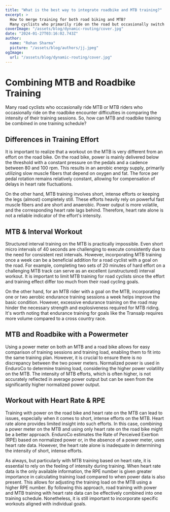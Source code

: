 ```yaml
---
title: "What is the best way to integrate roadbike and MTB training?"
excerpt: >
  How to merge training for both road biking and MTB?
  Many cyclists who primarily ride on the road but occasionally switch to MTB, or MTB riders who occasionally hop on a road bike, often find it challe
coverImage: "/assets/blog/dynamic-routing/cover.jpg"
date: "2024-01-27T03:16:02.743Z"
author:
  name: "Rohan Sharma"
  picture: "/assets/blog/authors/jj.jpeg"
ogImage:
  url: "/assets/blog/dynamic-routing/cover.jpg"
---
```


# Combining MTB and Roadbike Training

Many road cyclists who occasionally ride MTB or MTB riders who occasionally ride on the roadbike encounter difficulties in comparing the intensity of their training sessions. So, how can MTB and roadbike training be combined in one training schedule?

## Differences in Training Effort

It is important to realize that a workout on the MTB is very different from an effort on the road bike. On the road bike, power is mainly delivered below the threshold with a constant pressure on the pedals and a cadence between 80 and 100 rpm. This results in an aerobic energy supply, primarily utilizing slow muscle fibers that depend on oxygen and fat. The force per pedal rotation remains relatively constant, allowing for compensation of delays in heart rate fluctuations.

On the other hand, MTB training involves short, intense efforts or keeping the legs (almost) completely still. These efforts heavily rely on powerful fast muscle fibers and are short and anaerobic. Power output is more volatile, and the corresponding heart rate lags behind. Therefore, heart rate alone is not a reliable indicator of the effort's intensity.

## MTB & Interval Workout

Structured interval training on the MTB is practically impossible. Even short micro intervals of 40 seconds are challenging to execute consistently due to the need for consistent rest intervals. However, incorporating MTB training once a week can be a beneficial addition for a road cyclist with a goal on the road. For example, completing two sets of 20 minutes of hard effort on a challenging MTB track can serve as an excellent (unstructured) interval workout. It is important to limit MTB training for road cyclists since the effort and training effect differ too much from their road cycling goals.

On the other hand, for an MTB rider with a goal on the MTB, incorporating one or two aerobic endurance training sessions a week helps improve the basic condition. However, excessive endurance training on the road may hinder the necessary strength and explosiveness required for MTB riding. It's worth noting that endurance training for goals like the Transalp requires more volume compared to a cross country race.

## MTB and Roadbike with a Powermeter

Using a power meter on both an MTB and a road bike allows for easy comparison of training sessions and training load, enabling them to fit into the same training plan. However, it is crucial to ensure there is no discrepancy between the two power meters. Normalized power is used in EnduroCo to determine training load, considering the higher power volatility on the MTB. The intensity of MTB efforts, which is often higher, is not accurately reflected in average power output but can be seen from the significantly higher normalized power output.

## Workout with Heart Rate & RPE

Training with power on the road bike and heart rate on the MTB can lead to issues, especially when it comes to short, intense efforts on the MTB. Heart rate alone provides limited insight into such efforts. In this case, combining a power meter on the MTB and using only heart rate on the road bike might be a better approach. EnduroCo estimates the Rate of Perceived Exertion (RPE) based on normalized power or, in the absence of a power meter, uses heart rate data. However, the heart rate alone is inadequate in determining the intensity of short, intense efforts.

As always, but particularly with MTB training based on heart rate, it is essential to rely on the feeling of intensity during training. When heart rate data is the only available information, the RPE number is given greater importance in calculating training load compared to when power data is also present. This allows for adjusting the training load on the MTB using a higher RPE number. By following this approach, road training with power and MTB training with heart rate data can be effectively combined into one training schedule. Nonetheless, it is still important to incorporate specific workouts aligned with individual goals.